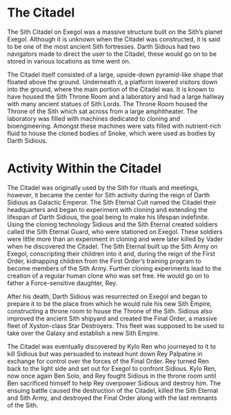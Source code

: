 # The Citadel

The Sith Citadel on Exegol was a massive structure built on the Sith’s planet Exegol.
Although it is unknown when the Citadel was constructed, it is said to be one of the most ancient Sith fortresses.
Darth Sidious had two navigators made to direct the user to the Citadel, these would go on to be stored in various locations as time went on.

The Citadel itself consisted of a large, upside-down pyramid-like shape that floated above the ground.
Underneath it, a platform lowered visitors down into the ground, where the main portion of the Citadel was.
It is known to have housed the Sith Throne Room and a laboratory and had a large hallway with many ancient statues of Sith Lords.
The Throne Room housed the Throne of the Sith which sat across from a large amphitheater.
The laboratory was filled with machines dedicated to cloning and bioengineering.
Amongst these machines were vats filled with nutrient-rich fluid to house the cloned bodies of Snoke, which were used as bodies by Darth Sidious.

# Activity Within the Citadel

The Citadel was originally used by the Sith for rituals and meetings, however, it became the center for Sith activity during the reign of Darth Sidious as Galactic Emperor.
The Sith Eternal Cult named the Citadel their headquarters and began to experiment with cloning and extending the lifespan of Darth Sidious, the goal being to make his lifespan indefinite.
Using the cloning technology Sidious and the Sith Eternal created soldiers called the Sith Eternal Guard, who were stationed on Exegol.
These soldiers were little more than an experiment in cloning and were later killed by Vader when he discovered the Citadel.
The Sith Eternal built up the Sith Army on Exegol, conscripting their children into it and, during the reign of the First Order, kidnapping children from the First Order’s training program to become members of the Sith Army.
Further cloning experiments lead to the creation of a regular human clone who was set free.
He would go on to father a Force-sensitive daughter, Rey.

After his death, Darth Sidious was resurrected on Exegol and began to prepare it to be the place from which he would rule his new Sith Empire, constructing a throne room to house the Throne of the Sith.
Sidious also improved the ancient Sith shipyard and created the Final Order, a massive fleet of Xyston-class Star Destroyers.
This fleet was supposed to be used to take over the Galaxy and establish a new Sith Empire.

The Citadel was eventually discovered by Kylo Ren who journeyed to it to kill Sidious but was persuaded to instead hunt down Rey Palpatine in exchange for control over the forces of the Final Order.
Rey turned Ren back to the light side and set out for Exegol to confront Sidious.
Kylo Ren, now once again Ben Solo, and Rey fought Sidious in the throne room until Ben sacrificed himself to help Rey overpower Sidious and destroy him.
The ensuing battle caused the destruction of the Citadel, killed the Sith Eternal and Sith Army, and destroyed the Final Order along with the last remnants of the Sith.
